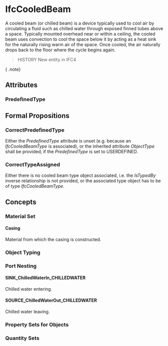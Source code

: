 # IfcCooledBeam

A cooled beam (or chilled beam) is a device typically used to cool air by circulating a fluid such as chilled water through exposed finned tubes above a space. Typically mounted overhead near or within a ceiling, the cooled beam uses convection to cool the space below it by acting as a heat sink for the naturally rising warm air of the space. Once cooled, the air naturally drops back to the floor where the cycle begins again.
<!-- end of short definition -->

> HISTORY New entity in IFC4

{ .note}
>

## Attributes

### PredefinedType


## Formal Propositions

### CorrectPredefinedType
Either the _PredefinedType_ attribute is unset (e.g. because an _IfcCooledBeamType_ is associated), or the inherited attribute _ObjectType_ shall be provided, if the _PredefinedType_ is set to USERDEFINED.

### CorrectTypeAssigned
Either there is no cooled beam type object associated, i.e. the _IsTypedBy_ inverse relationship is not provided, or the associated type object has to be of type _IfcCooledBeamType_.

## Concepts

### Material Set



#### Casing

Material from which the casing is constructed.

### Object Typing



### Port Nesting



#### SINK_ChilledWaterIn_CHILLEDWATER

Chilled water entering.

#### SOURCE_ChilledWaterOut_CHILLEDWATER

Chilled water leaving.

### Property Sets for Objects



### Quantity Sets



